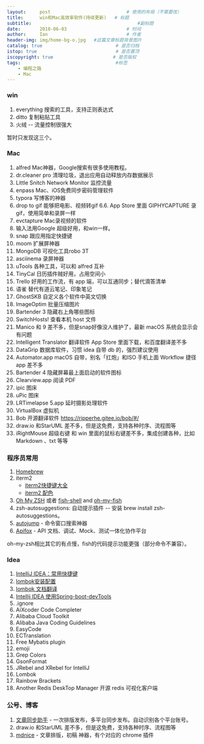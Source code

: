 ```yaml
---
layout:     post             				# 使用的布局（不需要改）
title:      win和Mac高效率软件(持续更新)   # 标题 
subtitle:    					  				#副标题
date:       2018-06-03  					# 时间
author:     Ian                  			# 作者
header-img: img/home-bg-o.jpg	#这篇文章标题背景图片
catalog: true                        	# 是否归档
istop: true                             # 是否置顶
iscopyright: true                      # 是否版权
tags:                              		#标签
    - 编程之路
    - Mac
---
```


### win

1. everything 搜索的工具，支持正则表达式
2. ditto  复制粘贴工具
3. 火绒  -- 流量控制很强大

暂时只发现这三个。

### Mac
1. alfred  Mac神器，Google搜索有很多使用教程。
2. dr.cleaner pro  清理垃圾，退出应用自动释放内存数据展示
3. Little Snitch Network Monitor  监控流量
4. enpass  Mac、iOS免费同步密码管理软件
5. typora  写博客的神器
6. drop to gif 能够把电影、视频转gif
6.6. App Store 里面 GIPHYCAPTURE 录 gif，使用简单和录屏一样
7. evctapture Mac录视频的软件
8. 输入法用Google 超级好用，和win一样。
9. snap 跟应用指定快捷键
10. moom 扩展屏神器
11. MongoDB  可视化工具robo 3T
12. asciinema  录屏神器
13. uTools 各种工具，可以和 alfred 互补
14. TinyCal 日历插件贼好用，占用空间小
15. Trello  好用的工作流，有 app 端，可以互通同步；替代滴答清单
16. 语雀  替代有道云笔记、印象笔记
17. GhostSKB 自定义各个软件中英文切换
18. ImageOptim  批量压缩图片
19. Bartender 3   隐藏右上角哪些图标
20. SwitchHosts!  查看本机 host 文件
21. Manico 和 9 差不多，但是snap好像没人维护了，最新 macOS 系统会显示会有问题
22. Intelligent Translator 翻译软件 App Store 里面下载，和百度翻译差不多
23. DataGrip 数据库软件，习惯 idea 自带 db 的，强烈建议使用
24. Automator.app macOS 自带，别名「扛炮」和ISO 手机上面 Workflow 捷径 app 差不多
25. Bartender 4 隐藏屏幕最上面启动的软件图标
26. Clearview.app 阅读 PDF
27. ipic 图床
28. uPic 图床
29. LRTimelapse 5.app  延时摄影处理软件
30. VirtualBox  虚拟机
31. Bob 开源翻译软件 <https://ripperhe.gitee.io/bob/#/>
32. draw.io 和StarUML 差不多，但是这免费，支持各种时序、流程图等
33. iRightMouse 超级右键 和 win 里面的鼠标右键差不多，集成创建各种，比如 Markdown 、txt 等等

### 程序员常用
1. [Homebrew](https://brew.sh/index_zh-cn)
2. iterm2 
    - [iterm2快捷键大全](https://blog.csdn.net/ws1352864983/article/details/51512904) 
    - [iterm2 配色](https://github.com/MartinSeeler/iterm2-material-design)
3. [Oh My ZSH](http://ohmyz.sh/) 或者 [fish-shell](https://github.com/fish-shell/fish-shell) and [oh-my-fish](https://github.com/oh-my-fish/oh-my-fish)
4. zsh-autosuggestions: 自动提示插件 -- 安装 brew install zsh-autosuggestions。
5. [autojump](https://github.com/wting/autojump) - 命令窗口搜索神器
6. [Apifox](https://www.apifox.cn/) - API 文档、调试、Mock、测试一体化协作平台

oh-my-zsh相比其它的有点慢，fish的代码提示功能更强（部分命令不兼容）。

### Idea
1. [IntelliJ IDEA：常用快捷键](http://www.cnblogs.com/jajian/p/8012603.html)
2. [lombok安装配置](http://uniquezhangqi.top/2018/06/03/%E7%BC%96%E7%A8%8B%E4%B9%8B%E8%B7%AF-lombok%E7%9A%84%E4%BD%BF%E7%94%A8/)
3. [lombok 文档翻译](https://www.jianshu.com/p/97f7b8bc3359)
4. [Intellij IDEA 使用Spring-boot-devTools](https://blog.csdn.net/wjc475869/article/details/52442484)
5. .ignore
6. AiXcoder Code Completer
7. Alibaba Cloud Toolkit
8. Alibaba Java Coding Guidelines
9. EasyCode
10. ECTranslation
11. Free Mybatis plugin
12. emoji
13. Grep Colors
14. GsonFormat
15. JRebel and XRebel for IntelliJ
16. Lombok
17. Rainbow Brackets
18. Another Redis DeskTop Manager  开源 redis 可视化客户端

### 公号、博客
1. [文章同步助手](https://www.wechatsync.com/) - 一次排版发布，多平台同步发布。自动识别各个平台账号。
2. draw.io 和StarUML 差不多，但是这免费，支持各种时序、流程图等
3. [mdnice](https://editor.mdnice.com/) - 文章排版，初稿 神器，有个对应的 chrome 插件